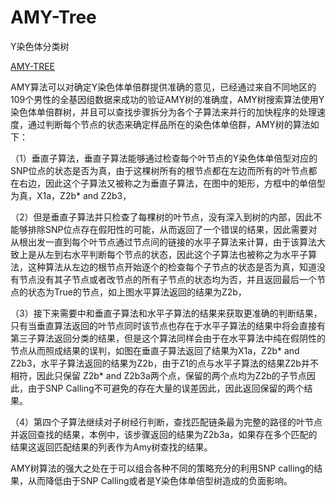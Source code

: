 # AMY-Tree

Y染色体分类树

[AMY-TREE](https://raw.githubusercontent.com/fjkfwz/AMY-Tree/master/AmyTree.png)

AMY算法可以对确定Y染色体单倍群提供准确的意见，已经通过来自不同地区的109个男性的全基因组数据来成功的验证AMY树的准确度，AMY树搜索算法使用Y染色体单倍群树，并且可以查找步骤拆分为各个子算法来并行的加快程序的处理速度，通过判断每个节点的状态来确定样品所在的染色体单倍群，AMY树的算法如下：

（1）垂直子算法，垂直子算法能够通过检查每个叶节点的Y染色体单倍型对应的SNP位点的状态是否为真，由于这棵树所有的根节点都在左边而所有的叶节点都在右边，因此这个子算法又被称之为垂直子算法，在图中的矩形，方框中的单倍型为真，X1a，Z2b* and Z2b3，

（2）但是垂直子算法并只检查了每棵树的叶节点，没有深入到树的内部，因此不能够排除SNP位点存在假阳性的可能，从而返回了一个错误的结果，因此需要对从根出发一直到每个叶节点通过节点间的链接的水平子算法来计算，由于该算法大致上是从左到右水平判断每个节点的状态，因此这个子算法也被称之为水平子算法，这种算法从左边的根节点开始逐个的检查每个子节点的状态是否为真，知道没有节点没有其子节点或者改节点的所有子节点的状态均为否，并且返回最后一个节点的状态为True的节点，如上图水平算法返回的结果为Z2b，

（3）接下来需要中和垂直子算法和水平子算法的结果来获取更准确的判断结果，只有当垂直算法返回的叶节点同时该节点也存在于水平子算法的结果中将会直接有第三子算法返回分类的结果，但是这个算法同样会由于在水平算法中纯在假阴性的节点从而照成结果的误判，如图在垂直子算法返回了结果为X1a，Z2b* and Z2b3，水平子算法返回的结果为Z2b，由于Z1的点与水平子算法的结果Z2b并不相符，因此只保留 Z2b* and Z2b3a两个点，保留的两个点均为Z2b的子节点因此，由于SNP Calling不可避免的存在大量的误差因此，因此返回保留的两个结果。

（4）第四个子算法继续对子树经行判断，查找匹配链条最为完整的路径的叶节点并返回查找的结果，本例中，该步骤返回的结果为Z2b3a，如果存在多个匹配的结果这返回匹配结果的列表作为Amy树查找的结果。

AMY树算法的强大之处在于可以组合各种不同的策略充分的利用SNP calling的结果，从而降低由于SNP Calling或者是Y染色体单倍型树造成的负面影响。
